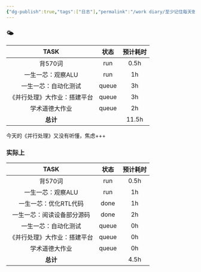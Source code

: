 ```yaml
---
{"dg-publish":true,"tags":["日志"],"permalink":"/work diary/至少记住每天做了什么/2024-05-28：周二/","dgPassFrontmatter":true}
---
```


### 🌤

|      TASK      |  状态   | 预计耗时  |
| :------------: | :---: | :---: |
|     背570词      |  run  | 0.5h  |
|   一生一芯：观察ALU   |  run  |  1h   |
|   一生一芯：自动化测试   | queue |  3h   |
| 《并行处理》大作业：搭建平台 | queue |  3h   |
|    学术道德大作业     | queue |  2h   |
|     **总计**     |       | 11.5h |
今天的《并行处理》又没有听懂，焦虑+++
### 实际上
|      TASK      |  状态   | 预计耗时 |
| :------------: | :---: | :--: |
|     背570词      |  run  | 0.5h |
|   一生一芯：观察ALU   |  run  |  1h  |
|  一生一芯：优化RTL代码  | done  |  1h  |
| 一生一芯：阅读设备部分源码  | done  |  2h  |
|   一生一芯：自动化测试   | queue |  0h  |
| 《并行处理》大作业：搭建平台 | queue |  0h  |
|    学术道德大作业     | queue |  0h  |
|     **总计**     |       | 4.5h |

